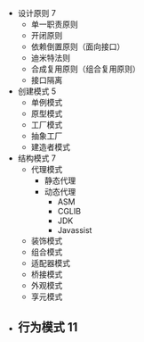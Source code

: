 - 设计原则 7
	- 单一职责原则
	- 开闭原则
	- 依赖倒置原则（面向接口）
	- 迪米特法则
	- 合成复用原则（组合复用原则）
	- 接口隔离
- 创建模式 5
	- 单例模式
	- 原型模式
	- 工厂模式
	- 抽象工厂
	- 建造者模式
- 结构模式 7
	- 代理模式
		- 静态代理
		- 动态代理
			- ASM
			- CGLIB
			- JDK
			- Javassist
	- 装饰模式
	- 组合模式
	- 适配器模式
	- 桥接模式
	- 外观模式
	- 享元模式
- 行为模式 11
	-